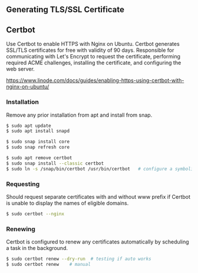 ## Generating TLS/SSL Certificate

## Certbot

Use Certbot to enable HTTPS with Nginx on Ubuntu. Certbot generates SSL/TLS certificates for free with validity of 90 days. Responsible for communicating with Let's Encrypt to request the certificate, performing required ACME challenges, installing the certificate, and configuring the web server.

https://www.linode.com/docs/guides/enabling-https-using-certbot-with-nginx-on-ubuntu/

### Installation

Remove any prior installation from apt and install from snap.

```bash
$ sudo apt update
$ sudo apt install snapd

$ sudo snap install core
$ sudo snap refresh core

$ sudo apt remove certbot
$ sudo snap install --classic certbot
$ sudo ln -s /snap/bin/certbot /usr/bin/certbot   # configure a symbolic link
```

### Requesting

Should request separate certificates with and without www prefix if Certbot is unable to display the names of eligible domains.

```bash
$ sudo certbot --nginx
```

### Renewing

Certbot is configured to renew any certificates automatically by scheduling a task in the background.

```bash
$ sudo certbot renew --dry-run  # testing if auto works
$ sudo certbot renew    # manual
```
